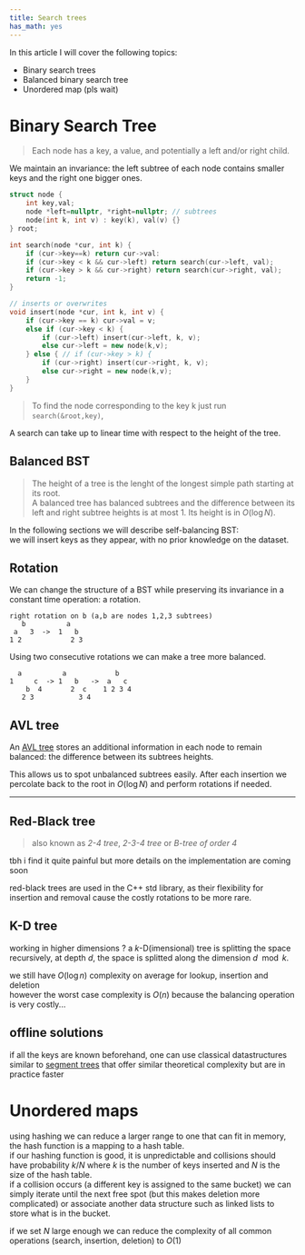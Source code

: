 ```yaml
---
title: Search trees
has_math: yes
---
```


In this article I will cover the following topics:

- Binary search trees
- Balanced binary search tree
- Unordered map (pls wait)

# Binary Search Tree
> Each node has a key, a value, and potentially a left and/or right child.

We maintain an invariance: the left subtree of each node contains
smaller keys and the right one bigger ones.

```cpp
struct node {
    int key,val;
    node *left=nullptr, *right=nullptr; // subtrees
    node(int k, int v) : key(k), val(v) {}
} root;

int search(node *cur, int k) {
    if (cur->key==k) return cur->val:
    if (cur->key < k && cur->left) return search(cur->left, val);
    if (cur->key > k && cur->right) return search(cur->right, val);
    return -1;
}

// inserts or overwrites
void insert(node *cur, int k, int v) {
    if (cur->key == k) cur->val = v;
    else if (cur->key < k) {
        if (cur->left) insert(cur->left, k, v);
        else cur->left = new node(k,v);
    } else { // if (cur->key > k) {
        if (cur->right) insert(cur->right, k, v);
        else cur->right = new node(k,v);
    }
}
```

> To find the node corresponding to the key k just run `search(&root,key)`,

A search can take up to linear time with respect to the height of the tree.

## Balanced BST
> The height of a tree is the lenght of the longest simple path starting at its root.  
> A balanced tree has balanced subtrees and the difference between its left and right subtree heights is at most 1.
> Its height is in $O(\log N)$.

In the following sections we will describe self-balancing BST:  
we will insert keys as they appear, with no prior knowledge on the dataset.

## Rotation

We can change the structure of a BST while preserving its invariance
in a constant time operation: a rotation.

```
right rotation on b (a,b are nodes 1,2,3 subtrees)
   b          a   
 a   3  ->  1   b 
1 2            2 3
```

Using two consecutive rotations we can make a tree more balanced.
```
  a          a            b   
1     c  -> 1   b   ->  a   c 
    b  4       2  c    1 2 3 4
   2 3           3 4          
```

## AVL tree
An [AVL tree](https://en.wikipedia.org/wiki/AVL_tree)
stores an additional information in each node to remain
balanced: the difference between its subtrees heights.

This allows us to spot unbalanced subtrees easily.
After each insertion we percolate back to the root in $O(\log N)$
and perform rotations if needed.

---

## Red-Black tree
> also known as _2-4 tree_, _2-3-4 tree_ or _B-tree of order 4_

tbh i find it quite painful but more details on the implementation are coming soon

red-black trees are used in the C++ std library, as their flexibility for insertion
and removal cause the costly rotations to be more rare.

## K-D tree
working in higher dimensions ? a $k$-D(imensional)
tree is splitting the space recursively,
at depth $d$, the space is splitted along the dimension $d \mod k$.

we still have $O(\log n)$ complexity on average for lookup,
insertion and deletion  
however the worst case complexity is $O(n)$
because the balancing operation is very costly...

## offline solutions
if all the keys are known beforehand,
one can use classical datastructures similar to
[segment trees](/ds/rq.html)
that offer similar theoretical complexity
but are in practice faster

# Unordered maps
using hashing we can reduce a larger range to one that can fit in memory,
the hash function is a mapping to a hash table.  
if our hashing function is good, it is unpredictable and collisions
should have probability $k/N$ where $k$ is the number of keys inserted
and $N$ is the size of the hash table.  
if a collision occurs (a different key is assigned to the same bucket)
we can simply iterate until the next free spot (but this makes deletion
more complicated) or associate another data structure such as linked lists to store
what is in the bucket.

if we set $N$ large enough we can reduce the complexity of all common operations
(search, insertion, deletion) to $O(1)$

